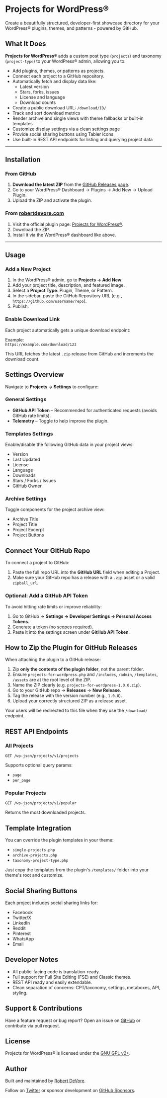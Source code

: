 # Projects for WordPress®

Create a beautifully structured, developer-first showcase directory for your WordPress® plugins, themes, and patterns - powered by GitHub.

## What It Does

**Projects for WordPress®** adds a custom post type (`projects`) and taxonomy (`project-type`) to your WordPress® admin, allowing you to:

- Add plugins, themes, or patterns as projects.
- Connect each project to a GitHub repository.
- Automatically fetch and display data like:
  - Latest version
  - Stars, forks, issues
  - License and language
  - Download counts
- Create a public download URL: `/download/ID/`
- Track and sort download metrics
- Render archive and single views with theme fallbacks or built-in templates
- Customize display settings via a clean settings page
- Provide social sharing buttons using Tabler Icons
- Use built-in REST API endpoints for listing and querying project data

---

## Installation

### From GitHub

1. **Download the latest ZIP** from the [GitHub Releases page](https://github.com/robertdevore/projects-for-wordpress/releases).
2. Go to your WordPress® Dashboard → Plugins → Add New → Upload Plugin.
3. Upload the ZIP and activate the plugin.

### From [robertdevore.com](https://www.robertdevore.com)

1. Visit the official plugin page: [Projects for WordPress®](https://www.robertdevore.com/projects/projects-for-wordpress).
2. Download the ZIP.
3. Install it via the WordPress® dashboard like above.

---

## Usage

### Add a New Project

1. In the WordPress® admin, go to **Projects → Add New**.
2. Add your project title, description, and featured image.
3. Select a **Project Type**: Plugin, Theme, or Pattern.
4. In the sidebar, paste the GitHub Repository URL (e.g., `https://github.com/username/repo`).
5. Publish.

### Enable Download Link

Each project automatically gets a unique download endpoint:

Example:  
`https://example.com/download/123`

This URL fetches the latest `.zip` release from GitHub and increments the download count.

## Settings Overview

Navigate to **Projects → Settings** to configure:

### General Settings

- **GitHub API Token** – Recommended for authenticated requests (avoids GitHub rate limits).
- **Telemetry** – Toggle to help improve the plugin.

### Templates Settings

Enable/disable the following GitHub data in your project views:

- Version  
- Last Updated  
- License  
- Language  
- Downloads  
- Stars / Forks / Issues  
- GitHub Owner

### Archive Settings

Toggle components for the project archive view:

- Archive Title  
- Project Title  
- Project Excerpt  
- Project Buttons

## Connect Your GitHub Repo

To connect a project to GitHub:

1. Paste the full repo URL into the **GitHub URL** field when editing a Project.
2. Make sure your GitHub repo has a release with a `.zip` asset or a valid `zipball_url`.

### Optional: Add a GitHub API Token

To avoid hitting rate limits or improve reliability:

1. Go to GitHub → **Settings → Developer Settings → Personal Access Tokens**.
2. Generate a token (no scopes required).
3. Paste it into the settings screen under **GitHub API Token**.

## How to Zip the Plugin for GitHub Releases

When attaching the plugin to a GitHub release:

1. Zip **only the contents of the plugin folder**, not the parent folder.
2. Ensure `projects-for-wordpress.php` and `/includes`, `/admin`, `/templates`, `/assets` are at the root level of the ZIP.
3. Name the ZIP clearly (e.g. `projects-for-wordpress-1.0.0.zip`).
4. Go to your GitHub repo → **Releases** → **New Release**.
5. Tag the release with the version number (e.g., `1.0.0`).
6. Upload your correctly structured ZIP as a release asset.

Your users will be redirected to this file when they use the `/download/` endpoint.

## REST API Endpoints

### All Projects

```http
GET /wp-json/projects/v1/projects
```

Supports optional query params:

- `page`
- `per_page`

### Popular Projects
    
```http
GET /wp-json/projects/v1/popular
```

Returns the most downloaded projects.

## Template Integration

You can override the plugin templates in your theme:

- `single-projects.php`
- `archive-projects.php`
- `taxonomy-project-type.php`

Just copy the templates from the plugin's `/templates/` folder into your theme's root and customize.

## Social Sharing Buttons

Each project includes social sharing links for:

- Facebook
- Twitter/X
- LinkedIn
- Reddit
- Pinterest
- WhatsApp
- Email

## Developer Notes

- All public-facing code is translation-ready.
- Full support for Full Site Editing (FSE) and Classic themes.
- REST API ready and easily extendable.
- Clean separation of concerns: CPT/taxonomy, settings, metaboxes, API, styling.

## Support & Contributions

Have a feature request or bug report? Open an issue on [GitHub](https://github.com/robertdevore/projects-for-wordpress/issues) or contribute via pull request.

## License

Projects for WordPress® is licensed under the [GNU GPL v2+](http://www.gnu.org/licenses/gpl-2.0.txt).

## Author

Built and maintained by [Robert DeVore](https://www.robertdevore.com).

Follow on [Twitter](https://twitter.com/deviorobert) or sponsor development on [GitHub Sponsors](https://github.com/sponsors/robertdevore).
